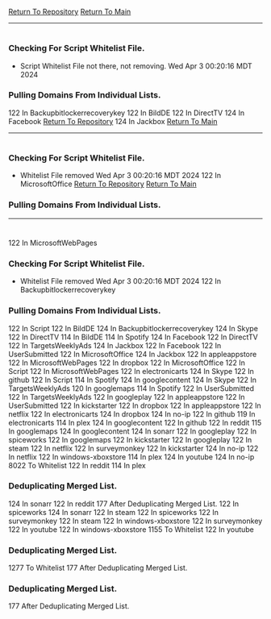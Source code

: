 [Return To Repository](https://github.com/DigitalWarrior/piholeparser/)
[Return To Main](https://github.com/DigitalWarrior/piholeparser/blob/master/RecentRunLogs/Mainlog.md)
____________________________________
# 
### Checking For Script Whitelist File.
* Script Whitelist File not there, not removing. Wed Apr  3 00:20:16 MDT 2024
### Pulling Domains From Individual Lists.
122 In Backupbitlockerrecoverykey
122 In BildDE
122 In DirectTV
124 In Facebook
[Return To Repository](https://github.com/DigitalWarrior/piholeparser/)
124 In Jackbox
[Return To Main](https://github.com/DigitalWarrior/piholeparser/blob/master/RecentRunLogs/Mainlog.md)
____________________________________
# 
### Checking For Script Whitelist File.
* Whitelist File removed Wed Apr  3 00:20:16 MDT 2024
122 In MicrosoftOffice
[Return To Repository](https://github.com/DigitalWarrior/piholeparser/)
[Return To Main](https://github.com/DigitalWarrior/piholeparser/blob/master/RecentRunLogs/Mainlog.md)
### Pulling Domains From Individual Lists.
____________________________________
# 
122 In MicrosoftWebPages
### Checking For Script Whitelist File.
* Whitelist File removed Wed Apr  3 00:20:16 MDT 2024
122 In Backupbitlockerrecoverykey
### Pulling Domains From Individual Lists.
122 In Script
122 In BildDE
124 In Backupbitlockerrecoverykey
124 In Skype
122 In DirectTV
114 In BildDE
114 In Spotify
124 In Facebook
122 In DirectTV
122 In TargetsWeeklyAds
124 In Jackbox
122 In Facebook
122 In UserSubmitted
122 In MicrosoftOffice
124 In Jackbox
122 In appleappstore
122 In MicrosoftWebPages
122 In dropbox
122 In MicrosoftOffice
122 In Script
122 In MicrosoftWebPages
122 In electronicarts
124 In Skype
122 In github
122 In Script
114 In Spotify
124 In googlecontent
124 In Skype
122 In TargetsWeeklyAds
120 In googlemaps
114 In Spotify
122 In UserSubmitted
122 In TargetsWeeklyAds
122 In googleplay
122 In appleappstore
122 In UserSubmitted
122 In kickstarter
122 In dropbox
122 In appleappstore
122 In netflix
122 In electronicarts
124 In dropbox
124 In no-ip
122 In github
119 In electronicarts
114 In plex
124 In googlecontent
122 In github
122 In reddit
115 In googlemaps
124 In googlecontent
124 In sonarr
122 In googleplay
122 In spiceworks
122 In googlemaps
122 In kickstarter
122 In googleplay
122 In steam
122 In netflix
122 In surveymonkey
122 In kickstarter
124 In no-ip
122 In netflix
122 In windows-xboxstore
114 In plex
124 In youtube
124 In no-ip
8022 To Whitelist
122 In reddit
114 In plex
### Deduplicating Merged List.
124 In sonarr
122 In reddit
177 After Deduplicating Merged List.
122 In spiceworks
124 In sonarr
122 In steam
122 In spiceworks
122 In surveymonkey
122 In steam
122 In windows-xboxstore
122 In surveymonkey
122 In youtube
122 In windows-xboxstore
1155 To Whitelist
122 In youtube
### Deduplicating Merged List.
1277 To Whitelist
177 After Deduplicating Merged List.
### Deduplicating Merged List.
177 After Deduplicating Merged List.

